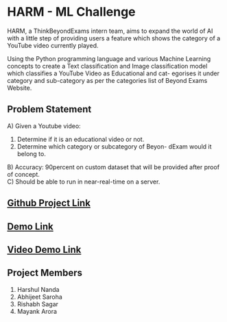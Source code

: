 # HARM - ML Challenge

HARM, a ThinkBeyondExams intern team, aims to expand the world of AI with a little step of providing users a feature which shows the category of a YouTube video currently played.

Using the Python programming language and various Machine Learning concepts to create a Text classification and Image classification model which classifies a YouTube Video as Educational and cat- egorises it under category and sub-category as per the categories list of Beyond Exams Website.


## Problem Statement
A) Given a Youtube video:
1. Determine if it is an educational video or not.
2. Determine which category or subcategory of Beyon- dExam would it belong to.  

B) Accuracy: 90percent on custom dataset that will be provided after proof of concept.  
C) Should be able to run in near-real-time on a server.  

## [Github Project Link](https://github.com/Harshul-18/HARM-ML_challenge)  
## [Demo Link](https://harshul-18-harm-bot-onlinestatsviewer-jeitt3.streamlit.app)  
## [Video Demo Link](https://drive.google.com/file/d/10k2DOhI2KSb_Oj_PElT3snEuwgzbfq6j/view?usp=share_link)  

## Project Members
1. Harshul Nanda
2. Abhijeet Saroha
3. Rishabh Sagar
4. Mayank Arora
